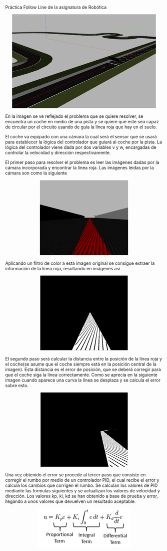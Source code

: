 Práctica Follow Line de la asignatura de Robótica

<p align="center">
  <img width="460" height="300" src="https://github.com/johnbyrs/Rob-tica/blob/master/Follow_Line/imgs/problema.png">
</p>

En la imagen se ve reflejado el problema que se quiere resolver, se encuentra un coche en medio de una pista y se quiere que este sea capaz de circular por el circuito usando de guía la línea roja que hay en el suelo.

El coche va equipado con una cámara la cual será el sensor que se usará para establecer la lógica del controlador que guiará al coche por la pista. La lógica del controlador viene dada por dos variables v y w, encargadas de controlar la velocidad y dirección respectivamente.

El primer paso para resolver el problema es leer las imágenes dadas por la cámara incorporada y encontrar la línea roja.
Las imágenes leidas por la cámara son como la siguiente 

<p align="center">
  <img src="https://github.com/johnbyrs/Rob-tica/blob/master/Follow_Line/imgs/Fotoraw.png">
</p>

Aplicando un filtro de color a esta imagen original se consigue extraer la información de la línea roja, resultando en imágenes así

<p align="center">
  <img src="https://github.com/johnbyrs/Rob-tica/blob/master/Follow_Line/imgs/imagen_filtrada.png">
</p>

El segundo paso será calcular la distancia entre la posición de la línea roja y el coche(se asume que el coche siempre está en la posición central de la imagen). Esta distancia es el error de posición, que se deberá corregir para que el coche siga la línea correctamente. Como se aprecia en la siguiente imagen cuando aparece una curva la línea se desplaza y se calcula el error sobre esto.

<p align="center">
  <img src="https://github.com/johnbyrs/Rob-tica/blob/master/Follow_Line/imgs/curva.png">
</p>

Una vez obtenido el error se procede al tercer paso que consiste en corregir el rumbo por medio de un controlador PID, el cual recibe el error y calcula los cambios que corrigen el rumbo. Se calculan los valores de PID mediante las formulas siguientes y se actualizan los valores de velocidad y dirección. Los valores kp, ki, kd se han obtenido a base de prueba y error, llegando a unos valores que devuelven un resultado aceptable.

<p align="center">
  <img src="https://github.com/johnbyrs/Rob-tica/blob/master/Follow_Line/imgs/PID.png">
</p>


